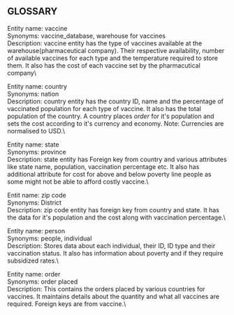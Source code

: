 GLOSSARY
----

Entity name: vaccine\
Synonyms: vaccine_database, warehouse for vaccines\
Description: vaccine entity has the type of vaccines available at the warehouse(pharmaceutical company). Their respective availability, number of available vaccines for each type  and the temperature required to store them. It also has the cost of each vaccine set by the pharmacutical company\

Entity name: country\
Synonyms: nation\
Description: country entity has the country ID, name and the percentage of vaccinated population for each type of vaccine. It also has the total population of the country. A country places *order* for it's population and sets the cost according to it's currency and economy. Note: Currencies are normalised to USD.\

Entity name: state\
Synonyms: province\
Description: state entity has Foreign key from country and various attributes like state name, population, vaccination percentage etc. It also has additional attribute for cost for above and below poverty line people as some might not be able to afford costly vaccine.\

Entit name: zip code\
Synonyms: District\
Description: zip code entity has foreign key from country and state. It has the data for it's population and the cost along with vaccination percentage.\

Entity name: person\
Synonyms: people, individual\
Description: Stores data about each individual, their ID, ID type and their vaccination status. It also has information about poverty and if they require subsidized rates.\

Entity name: order\
Synonyms: order placed\
Description: This contains the orders placed by various countries for vaccines. It maintains details about the quantity and what all vaccines are required. Foreign keys are from vaccine.\
